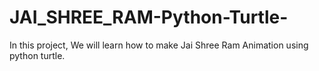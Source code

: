 # JAI_SHREE_RAM-Python-Turtle-
In this project, We will learn how to make Jai Shree Ram Animation using python turtle. 
